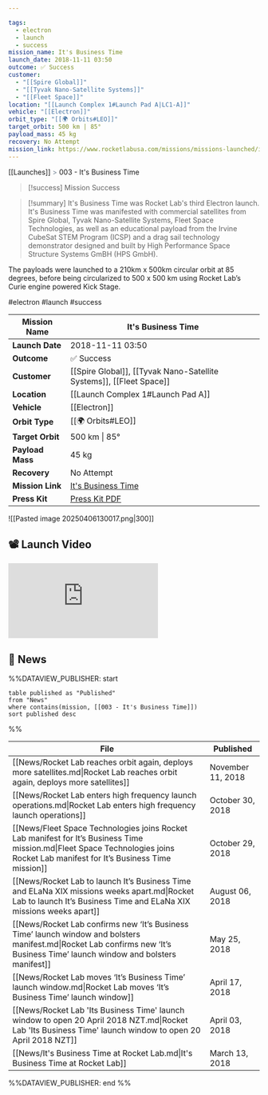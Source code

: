 ```yaml
---

tags:
  - electron
  - launch
  - success
mission_name: It's Business Time
launch_date: 2018-11-11 03:50
outcome: ✅ Success
customer:
  - "[[Spire Global]]"
  - "[[Tyvak Nano-Satellite Systems]]"
  - "[[Fleet Space]]"
location: "[[Launch Complex 1#Launch Pad A|LC1-A]]"
vehicle: "[[Electron]]"
orbit_type: "[[🌍 Orbits#LEO]]"
target_orbit: 500 km | 85°
payload_mass: 45 kg
recovery: No Attempt
mission_link: https://www.rocketlabusa.com/missions/missions-launched/its-business-time/
---
```

[[Launches]]  <span style="color: LightSlateGray">></span>  003 - It's Business Time

>[!success] Mission Success

>[!summary] 
It's Business Time was Rocket Lab's third Electron launch. It's Business Time was manifested with commercial satellites from Spire Global, Tyvak Nano-Satellite Systems, Fleet Space Technologies, as well as an educational payload from the Irvine CubeSat STEM Program (ICSP) and a drag sail technology demonstrator designed and built by High Performance Space Structure Systems GmBH (HPS GmbH).
>
The payloads were launched to a 210km x 500km circular orbit at 85 degrees, before being circularized to 500 x 500 km using Rocket Lab’s Curie engine powered Kick Stage.  

#electron #launch #success

| **Mission Name** | It's Business Time                                                                               |
| ---------------- | ------------------------------------------------------------------------------------------------ |
| **Launch Date**  | 2018-11-11 03:50                                                                                 |
| **Outcome**      | ✅ Success                                                                                        |
| **Customer**     | [[Spire Global]], [[Tyvak Nano-Satellite Systems]], [[Fleet Space]]                              |
| **Location**     | [[Launch Complex 1#Launch Pad A]]                                                                |
| **Vehicle**      | [[Electron]]                                                                                     |
| **Orbit Type**   | [[🌍 Orbits#LEO]]                                                                                |
| **Target Orbit** | 500 km &#124; 85°                                                                                |
| **Payload Mass** | 45 kg                                                                                            |
| **Recovery**     | No Attempt                                                                                       |
| **Mission Link** | [It's Business Time](https://www.rocketlabusa.com/missions/missions-launched/its-business-time/) |
| **Press Kit**    | [Press Kit PDF](https://rocketlabcorp.com/assets/Uploads/Its-Business-Time-Press-Kit7.pdf)       |

![[Pasted image 20250406130017.png|300]]

## 📽️ Launch Video

<div class="responsive-video">
<iframe src="https://www.youtube.com/embed/sPwMuUxSrcA" title="Rocket Lab&#39;s Electron - It's Business Time Mission" frameborder="0" allow="accelerometer; autoplay; clipboard-write; encrypted-media; gyroscope; picture-in-picture; web-share" referrerpolicy="strict-origin-when-cross-origin" allowfullscreen></iframe>   
</div>

## 📰 News
%%DATAVIEW_PUBLISHER: start
```
table published as "Published"
from "News"
where contains(mission, [[003 - It's Business Time]])
sort published desc
```
%%

| File                                                                                                                                                                               | Published         |
| ---------------------------------------------------------------------------------------------------------------------------------------------------------------------------------- | ----------------- |
| [[News/Rocket Lab reaches orbit again, deploys more satellites.md\|Rocket Lab reaches orbit again, deploys more satellites]]                                                       | November 11, 2018 |
| [[News/Rocket Lab enters high frequency launch operations.md\|Rocket Lab enters high frequency launch operations]]                                                                 | October 30, 2018  |
| [[News/Fleet Space Technologies joins Rocket Lab manifest for  It’s Business Time mission.md\|Fleet Space Technologies joins Rocket Lab manifest for  It’s Business Time mission]] | October 29, 2018  |
| [[News/Rocket Lab to launch It’s Business Time and ELaNa XIX missions weeks apart.md\|Rocket Lab to launch It’s Business Time and ELaNa XIX missions weeks apart]]                 | August 06, 2018   |
| [[News/Rocket Lab confirms new ‘It’s Business Time’ launch window and bolsters manifest.md\|Rocket Lab confirms new ‘It’s Business Time’ launch window and bolsters manifest]]     | May 25, 2018      |
| [[News/Rocket Lab moves ‘It’s Business Time’ launch window.md\|Rocket Lab moves ‘It’s Business Time’ launch window]]                                                               | April 17, 2018    |
| [[News/Rocket Lab 'Its Business Time' launch window to open 20 April 2018 NZT.md\|Rocket Lab 'Its Business Time' launch window to open 20 April 2018 NZT]]                         | April 03, 2018    |
| [[News/It's Business Time at Rocket Lab.md\|It's Business Time at Rocket Lab]]                                                                                                     | March 13, 2018    |

%%DATAVIEW_PUBLISHER: end %%